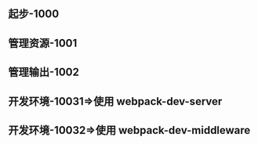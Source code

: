 <h2>起步-1000</h2>
<h2>管理资源-1001</h2>
<h2>管理输出-1002</h2>
<h2>开发环境-10031=>使用 webpack-dev-server</h2>
<h2>开发环境-10032=>使用 webpack-dev-middleware </h2>